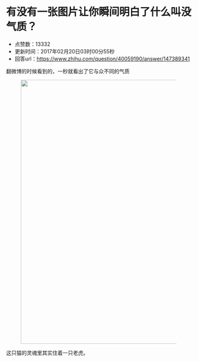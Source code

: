 # 有没有一张图片让你瞬间明白了什么叫没气质？
- 点赞数：13332
- 更新时间：2017年02月20日03时00分55秒
- 回答url：https://www.zhihu.com/question/40059190/answer/147389341
<body>
 <p data-pid="vfmMC3o5">翻微博的时候看到的，一秒就看出了它与众不同的气质</p>
 <figure>
  <img src="https://picx.zhimg.com/50/v2-715f39f457c564abb71cdfa5ec0191bf_720w.jpg?source=1940ef5c" data-rawwidth="720" data-rawheight="538" data-original-token="v2-715f39f457c564abb71cdfa5ec0191bf" class="origin_image zh-lightbox-thumb" width="720" data-original="https://picx.zhimg.com/v2-715f39f457c564abb71cdfa5ec0191bf_r.jpg?source=1940ef5c">
 </figure>
 <p data-pid="cnL0u-m4">这只猫的灵魂里其实住着一只老虎。</p>
</body>